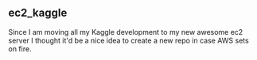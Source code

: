 ## ec2_kaggle

Since I am moving all my Kaggle development to my new awesome ec2 server I thought it'd be a nice idea to create a new repo in case AWS sets on fire.
